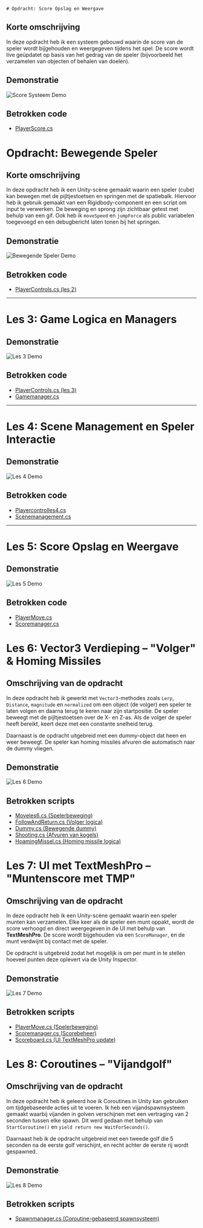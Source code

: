     # Opdracht: Score Opslag en Weergave

## Korte omschrijving
In deze opdracht heb ik een systeem gebouwd waarin de score van de speler wordt bijgehouden en weergegeven tijdens het spel. De score wordt live geüpdatet op basis van het gedrag van de speler (bijvoorbeeld het verzamelen van objecten of behalen van doelen).

## Demonstratie

![Score Systeem Demo](Assets/Assets/Gifs/ezgif-36e1aa27036df9.gif)

## Betrokken code

- [PlayerScore.cs](https://github.com/zmbfiedk/Prog1-4/blob/main/Assets/Assets/Scripts/PlayerScore.cs)  

# Opdracht: Bewegende Speler

## Korte omschrijving
In deze opdracht heb ik een Unity-scène gemaakt waarin een speler (cube) kan bewegen met de pijltjestoetsen en springen met de spatiebalk. Hiervoor heb ik gebruik gemaakt van een Rigidbody-component en een script om input te verwerken. De beweging en sprong zijn zichtbaar getest met behulp van een gif. Ook heb ik `moveSpeed` en `jumpForce` als public variabelen toegevoegd en een debugbericht laten tonen bij het springen.

## Demonstratie

![Bewegende Speler Demo](Assets/Assets/Gifs/ezgif-37ac3550f688f7.gif)

## Betrokken code

- [PlayerControls.cs (les 2)](https://github.com/zmbfiedk/Prog1-4/blob/main/Assets/Assets/Scripts/PlayerControls.cs)

---

# Les 3: Game Logica en Managers

## Demonstratie

![Les 3 Demo](Assets/Assets/Gifs/ezgif-3ec6e72a1d9103.gif)

## Betrokken code

- [PlayerControls.cs (les 3)](https://github.com/zmbfiedk/Prog1-4/blob/main/Assets/Assets/Scripts/PlayerControls.cs)
- [Gamemanager.cs](https://github.com/zmbfiedk/Prog1-4/blob/main/Assets/Assets/Scripts/Gamemanager.cs)

---

# Les 4: Scene Management en Speler Interactie

## Demonstratie

![Les 4 Demo](Assets/Assets/Gifs/ezgif-382feaaafb05dc.gif)

## Betrokken code

- [Playercontrolles4.cs](https://github.com/zmbfiedk/Prog1-4/blob/main/Assets/Assets/Scripts/Playercontrolles4.cs)
- [Scenemanagement.cs](https://github.com/zmbfiedk/Prog1-4/blob/main/Assets/Assets/Scripts/Scenemanagement.cs)

---

# Les 5: Score Opslag en Weergave

## Demonstratie

![Les 5 Demo](Assets/Assets/Gifs/ezgif-24e8eda64a3c75.gif)

## Betrokken code

- [PlayerMove.cs](https://github.com/zmbfiedk/Prog1-4/blob/main/Assets/Assets/Scripts/PlayerMove.cs)
- [Scoremanager.cs](https://github.com/zmbfiedk/Prog1-4/blob/main/Assets/Assets/Scripts/Scoremanager.cs)

# Les 6: Vector3 Verdieping – "Volger" & Homing Missiles

## Omschrijving van de opdracht

In deze opdracht heb ik gewerkt met `Vector3`-methodes zoals `Lerp`, `Distance`, `magnitude` en `normalized` om een object (de volger) een speler te laten volgen en daarna terug te keren naar zijn startpositie. De speler beweegt met de pijltjestoetsen over de X- en Z-as. Als de volger de speler heeft bereikt, keert deze met een constante snelheid terug.

Daarnaast is de opdracht uitgebreid met een dummy-object dat heen en weer beweegt. De speler kan homing missiles afvuren die automatisch naar de dummy vliegen.

## Demonstratie

![Les 6 Demo](Assets/Assets/Gifs/ezgif-46201d754147c1.gif)

## Betrokken scripts

- [Moveles6.cs (Spelerbeweging)](https://github.com/zmbfiedk/Prog1-4/blob/main/Assets/Assets/Scripts/Les6/Moveles6.cs)
- [FollowAndReturn.cs (Volger logica)](https://github.com/zmbfiedk/Prog1-4/blob/main/Assets/Assets/Scripts/Les6/Follow%20and%20return.cs)
- [Dummy.cs (Bewegende dummy)](https://github.com/zmbfiedk/Prog1-4/blob/main/Assets/Assets/Scripts/Les6/Dummy%20script.cs)
- [Shooting.cs (Afvuren van kogels)](https://github.com/zmbfiedk/Prog1-4/blob/main/Assets/Assets/Scripts/Les6/Shooting.cs)
- [HoamingMissel.cs (Homing missile logica)](https://github.com/zmbfiedk/Prog1-4/blob/main/Assets/Assets/Scripts/Les6/Hoaming%20missel.cs)


# Les 7: UI met TextMeshPro – "Muntenscore met TMP"

## Omschrijving van de opdracht

In deze opdracht heb ik een Unity-scène gemaakt waarin een speler munten kan verzamelen. Elke keer als de speler een munt oppakt, wordt de score verhoogd en direct weergegeven in de UI met behulp van **TextMeshPro**. De score wordt bijgehouden via een `ScoreManager`, en de munt verdwijnt bij contact met de speler.

De opdracht is uitgebreid zodat het mogelijk is om per munt in te stellen hoeveel punten deze oplevert via de Unity Inspector.

## Demonstratie

![Les 7 Demo](Assets/Assets/Gifs/ezgif-2c7a57e6622b13.gif)

## Betrokken scripts

- [PlayerMove.cs (Spelerbeweging)](https://github.com/zmbfiedk/Prog1-4/blob/main/Assets/Assets/Scripts/PlayerMove.cs)
- [Scoremanager.cs (Scorebeheer)](https://github.com/zmbfiedk/Prog1-4/blob/main/Assets/Assets/Scripts/Scoremanager.cs)
- [Scoreboard.cs (UI TextMeshPro update)](https://github.com/zmbfiedk/Prog1-4/blob/main/Assets/Assets/Scripts/Scoreboard.cs)



# Les 8: Coroutines – "Vijandgolf"

## Omschrijving van de opdracht

In deze opdracht heb ik geleerd hoe ik Coroutines in Unity kan gebruiken om tijdgebaseerde acties uit te voeren. Ik heb een vijandspawnsysteem gemaakt waarbij vijanden in golven verschijnen met een vertraging van 2 seconden tussen elke spawn. Dit werd gedaan met behulp van `StartCoroutine()` en `yield return new WaitForSeconds()`.

Daarnaast heb ik de opdracht uitgebreid met een tweede golf die 5 seconden na de eerste golf verschijnt, en recht achter de eerste rij wordt gespawned.

## Demonstratie

![Les 8 Demo](Assets/Assets/Gifs/ezgif-115472b44b9a3b.gif)

## Betrokken scripts

- [Spawnmanager.cs (Coroutine-gebaseerd spawnsysteem)](https://github.com/zmbfiedk/Prog1-4/blob/main/Assets/Assets/Scripts/Spawnmanager.cs)
